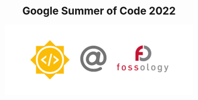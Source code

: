 <h1 align="center">
    Google Summer of Code 2022
</h1>

![GSoC @ FOSSology](/static/gsocHeader.png)
